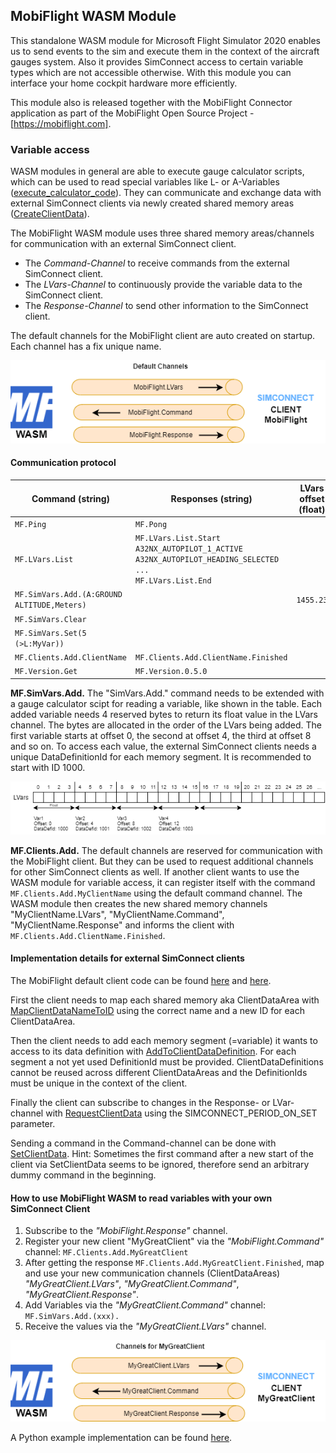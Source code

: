 ## MobiFlight WASM Module

This standalone WASM module for Microsoft Flight Simulator 2020 enables us to send events to the sim and execute them in the context of the aircraft gauges system. Also it provides SimConnect access to certain variable types which are not accessible otherwise.
With this module you can interface your home cockpit hardware more efficiently.

This module also is released together with the MobiFlight Connector application as part of the MobiFlight Open Source Project - [https://mobiflight.com].

### Variable access

WASM modules in general are able to execute gauge calculator scripts, which can be used to read special variables like L- or A-Variables ([execute_calculator_code](https://docs.flightsimulator.com/html/Programming_Tools/WASM/Gauge_API/execute_calculator_code.htm)). They can communicate and exchange data with external SimConnect clients via newly created shared memory areas ([CreateClientData](https://docs.flightsimulator.com/html/Programming_Tools/SimConnect/API_Reference/Events_And_Data/SimConnect_CreateClientData.htm)). 

The MobiFlight WASM module uses three shared memory areas/channels for communication with an external SimConnect client. 

- The *Command-Channel* to receive commands from the external SimConnect client.
- The *LVars-Channel* to continuously provide the variable data to the SimConnect client.
- The *Response-Channel* to send other information to the SimConnect client. 

The default channels for the MobiFlight client are auto created on startup. Each channel has a fix unique name.

![Default channels](doc/defaultChannels.png)

#### Communication protocol

| Command (string)| Responses (string) | LVars offset (float) |
| ----------- | ----------- | ---------|
| ```MF.Ping```| ```MF.Pong```|
| ```MF.LVars.List``` | ```MF.LVars.List.Start``` <br> ```A32NX_AUTOPILOT_1_ACTIVE``` <br> ```A32NX_AUTOPILOT_HEADING_SELECTED``` <br> ```...``` <br> ```MF.LVars.List.End```|
| ```MF.SimVars.Add.(A:GROUND ALTITUDE,Meters)``` || ```1455.23``` |
|```MF.SimVars.Clear``` |||
|```MF.SimVars.Set(5 (>L:MyVar))```|||
|```MF.Clients.Add.ClientName```|```MF.Clients.Add.ClientName.Finished```||
|```MF.Version.Get```|```MF.Version.0.5.0```||

**MF.SimVars.Add.**
The "SimVars.Add." command needs to be extended with a gauge calculator scipt for reading a variable, like shown in the table. Each added variable needs 4 reserved bytes to return its float value in the LVars channel. The bytes are  allocated in the order of the LVars being added. The first variable starts at offset 0, the second at offset 4, the third at offset 8 and so on. To access each value, the external SimConnect clients needs a unique DataDefinitionId for each memory segment. It is recommended to start with ID 1000. 

![Lvars channels](doc/lvarsChannel.png)

**MF.Clients.Add.**
The default channels are reserved for communication with the MobiFlight client. But they can be used to request additional channels for other SimConnect clients as well. If another client wants to use the WASM module for variable access, it can register itself with the command ```MF.Clients.Add.MyClientName``` using the default command channel. The WASM module then creates the new shared memory channels "MyClientName.LVars", "MyClientName.Command", "MyClientName.Response" and informs the client with ```MF.Clients.Add.ClientName.Finished```.

#### Implementation details for external SimConnect clients
The MobiFlight default client code can be found [here](https://github.com/MobiFlight/MobiFlight-Connector/blob/main/SimConnectMSFS/SimConnectCache.cs) and [here](https://github.com/MobiFlight/MobiFlight-Connector/blob/main/SimConnectMSFS/WasmModuleClient.cs).

First the client needs to map each shared memory aka ClientDataArea with [MapClientDataNameToID](https://docs.flightsimulator.com/html/Programming_Tools/SimConnect/API_Reference/Events_And_Data/SimConnect_MapClientDataNameToID.htm) using the correct name and a new ID for each ClientDataArea. 

Then the client needs to add each memory segment (=variable) it wants to access to its data definition with [AddToClientDataDefinition](https://docs.flightsimulator.com/html/Programming_Tools/SimConnect/API_Reference/Events_And_Data/SimConnect_AddToClientDataDefinition.htm). For each segment a not yet used DefinitionId must be provided. ClientDataDefinitions cannot be reused across different ClientDataAreas and the DefinitionIds must be unique in the context of the client.

Finally the client can subscribe to changes in the Response- or LVar-channel with [RequestClientData](https://docs.flightsimulator.com/html/Programming_Tools/SimConnect/API_Reference/Events_And_Data/SimConnect_RequestClientData.htm) using the SIMCONNECT_PERIOD_ON_SET parameter. 

Sending a command in the Command-channel can be done with [SetClientData](https://docs.flightsimulator.com/html/Programming_Tools/SimConnect/API_Reference/Events_And_Data/SimConnect_SetClientData.htm). Hint: Sometimes the first command after a new start of the client  via SetClientData seems to be ignored, therefore send an arbitrary dummy command in the beginning. 

#### How to use MobiFlight WASM to read variables with your own SimConnect Client
1) Subscribe to the *"MobiFlight.Response"* channel.
2) Register your new client "MyGreatClient" via the *"MobiFlight.Command"* channel: ```MF.Clients.Add.MyGreatClient```
3) After getting the response ```MF.Clients.Add.MyGreatClient.Finished```, map and use your new communication channels (ClientDataAreas) *"MyGreatClient.LVars"*, *"MyGreatClient.Command"*, *"MyGreatClient.Response"*. 
4) Add Variables via the *"MyGreatClient.Command"* channel: ```MF.SimVars.Add.(xxx).```
5) Receive the values via the *"MyGreatClient.LVars"* channel.

![MyGreatClient channels](doc/myGreatClientChannels.png)

A Python example implementation can be found [here](https://github.com/Koseng/MSFSPythonSimConnectMobiFlightExtension/blob/main/prototype/mobiflight_variable_requests.py).


